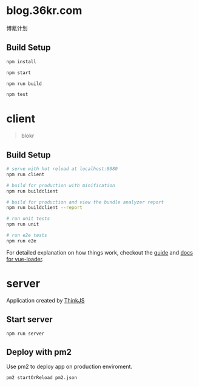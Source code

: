 # blog.36kr.com
博氪计划


## Build Setup

```bash
npm install

npm start

npm run build

npm test
```

# client
> blokr

## Build Setup

``` bash
# serve with hot reload at localhost:8080
npm run client

# build for production with minification
npm run buildclient

# build for production and view the bundle analyzer report
npm run buildclient --report

# run unit tests
npm run unit

# run e2e tests
npm run e2e
```

For detailed explanation on how things work, checkout the [guide](http://vuejs-templates.github.io/webpack/) and [docs for vue-loader](http://vuejs.github.io/vue-loader).


# server

Application created by [ThinkJS](http://www.thinkjs.org)

## Start server

```
npm run server
```

## Deploy with pm2

Use pm2 to deploy app on production enviroment.

``` bash
pm2 startOrReload pm2.json
```